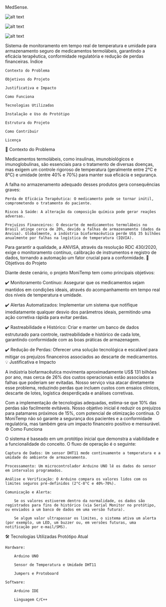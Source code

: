 MedSense.

![alt text](https://img.shields.io/badge/status-em%20desenvolvimento-yellow)


![alt text](https://img.shields.io/badge/linguagem-C%2B%2B%20(Arduino)-blue)


![alt text](https://img.shields.io/badge/licença-MIT-green)

Sistema de monitoramento em tempo real de temperatura e umidade para armazenamento seguro de medicamentos termolábeis, garantindo a eficácia terapêutica, conformidade regulatória e redução de perdas financeiras.
Índice

    Contexto do Problema

    Objetivos do Projeto

    Justificativa e Impacto

    Como Funciona

    Tecnologias Utilizadas

    Instalação e Uso do Protótipo

    Estrutura do Projeto

    Como Contribuir

    Licença

📖 Contexto do Problema

Medicamentos termolábeis, como insulinas, imunobiológicos e imunoglobulinas, são essenciais para o tratamento de diversas doenças, mas exigem um controle rigoroso de temperatura (geralmente entre 2°C e 8°C) e umidade (entre 40% e 70%) para manter sua eficácia e segurança.

A falha no armazenamento adequado desses produtos gera consequências graves:

    Perda de Eficácia Terapêutica: O medicamento pode se tornar inútil, comprometendo o tratamento do paciente.

    Riscos à Saúde: A alteração da composição química pode gerar reações adversas.

    Prejuízos Financeiros: O descarte de medicamentos termolábeis no Brasil atinge cerca de 20%, devido a falhas de armazenamento (dados da Anvisa). Globalmente, a indústria biofarmacêutica perde US$ 35 bilhões anualmente por falhas na logística de temperatura (IQVIA).

Para garantir a qualidade, a ANVISA, através da resolução RDC 430/2020, exige o monitoramento contínuo, calibração de instrumentos e registro de dados, tornando a automação um fator crucial para a conformidade.
🎯 Objetivos do Projeto

Diante deste cenário, o projeto MoniTemp tem como principais objetivos:

✔️ Monitoramento Contínuo: Assegurar que os medicamentos sejam mantidos em condições ideais, através do acompanhamento em tempo real dos níveis de temperatura e umidade.

✔️ Alertas Automatizados: Implementar um sistema que notifique imediatamente qualquer desvio dos parâmetros ideais, permitindo uma ação corretiva rápida para evitar perdas.

✔️ Rastreabilidade e Histórico: Criar e manter um banco de dados estruturado para controle, rastreabilidade e histórico de cada lote, garantindo conformidade com as boas práticas de armazenagem.

✔️ Redução de Perdas: Oferecer uma solução tecnológica e escalável para mitigar os prejuízos financeiros associados ao descarte de medicamentos.
💡 Justificativa e Impacto

A indústria biofarmacêutica movimenta aproximadamente US$ 131 bilhões por ano, mas cerca de 26% dos custos operacionais estão associados a falhas que poderiam ser evitadas. Nosso serviço visa atacar diretamente esse problema, reduzindo perdas que incluem custos com ensaios clínicos, descarte de lotes, logística desperdiçada e análises corretivas.

Com a implementação de tecnologias adequadas, estima-se que 10% das perdas são facilmente evitáveis. Nosso objetivo inicial é reduzir os prejuízos para patamares próximos de 15%, com potencial de otimização contínua. O MoniTemp não só garante a segurança dos pacientes e a conformidade regulatória, mas também gera um impacto financeiro positivo e mensurável.
⚙️ Como Funciona

O sistema é baseado em um protótipo inicial que demonstra a viabilidade e a funcionalidade do conceito. O fluxo de operação é o seguinte:

    Captura de Dados: Um sensor DHT11 mede continuamente a temperatura e a umidade do ambiente de armazenamento.

    Processamento: Um microcontrolador Arduino UNO lê os dados do sensor em intervalos programados.

    Análise e Verificação: O Arduino compara os valores lidos com os limites seguros pré-definidos (2°C-8°C e 40%-70%).

    Comunicação e Alerta:

        Se os valores estiverem dentro da normalidade, os dados são registrados para fins de histórico (via Serial Monitor no protótipo, ou enviados a um banco de dados em uma versão futura).

        Se algum valor ultrapassar os limites, o sistema ativa um alerta (por exemplo, um LED, um buzzer ou, em versões futuras, uma notificação por e-mail/SMS).

🛠️ Tecnologias Utilizadas
Protótipo Atual

    Hardware:

        Arduino UNO

        Sensor de Temperatura e Umidade DHT11

        Jumpers e Protoboard

    Software:

        Arduino IDE

        Linguagem C/C++
